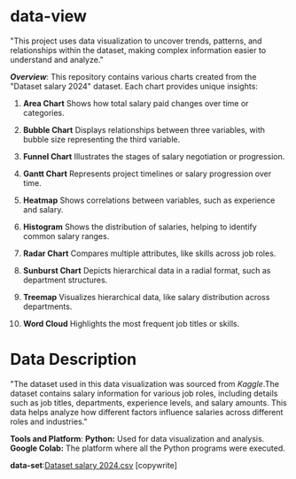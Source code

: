 # data-view

"This project uses data visualization to uncover trends, patterns, and relationships within the dataset, making complex information easier to understand and analyze."

***Overview***:
This repository contains various charts created from the "Dataset salary 2024" dataset. Each chart provides unique insights:

1. **Area Chart**
Shows how total salary paid changes over time or categories.

2. **Bubble Chart**
Displays relationships between three variables, with bubble size representing the third variable.

3. **Funnel Chart**
Illustrates the stages of salary negotiation or progression. 

4. **Gantt Chart**
Represents project timelines or salary progression over time.

5. **Heatmap**
Shows correlations between variables, such as experience and salary.

6. **Histogram**
Shows the distribution of salaries, helping to identify common salary ranges.

7. **Radar Chart**
Compares multiple attributes, like skills across job roles.

8. **Sunburst Chart**
Depicts hierarchical data in a radial format, such as department structures.

9. **Treemap**
Visualizes hierarchical data, like salary distribution across departments.

 10. **Word Cloud**
Highlights the most frequent job titles or skills. 

# Data Description
"The dataset used in this data visualization was sourced from *Kaggle*.The dataset contains salary information for various job roles, including details such as job titles, departments, experience levels, and salary amounts. This data helps analyze how different factors influence salaries across different roles and industries."

**Tools and Platform**:
**Python:** Used for data visualization and analysis.
**Google Colab:** The platform where all the Python programs were executed.

**data-set**:[Dataset salary 2024.csv](https://github.com/user-attachments/files/16643620/Dataset.salary.2024.csv) [copywrite]
